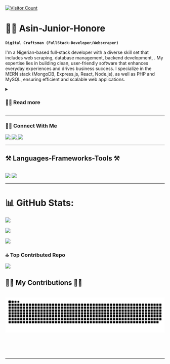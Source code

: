<a href="https://visitcount.itsvg.in" align="right">
  <img src="https://visitcount.itsvg.in/api?id=Asin-Junior-Honore&icon=0&color=0" alt="Visitor Count" />
</a>


# 🏄‍♂️ Asin-Junior-Honore

**`Digital Craftsman (FullStack-Developer/Webscraper)`**

I'm a Nigerian-based full-stack developer with a diverse skill set that includes web scraping, database management, backend development, . My expertise lies in building clean, user-friendly software that enhances everyday experiences and drives business success. I specialize in the MERN stack (MongoDB, Express.js, React, Node.js), as well as PHP and MySQL, ensuring efficient and scalable web applications.

<details>
  <summary><h3>👨‍💻 Read more</h3></summary>
  
  With a strong foundation in both front-end and back-end technologies, I create seamless user interfaces while ensuring robust server-side functionality. As a MERN (MongoDB, Express.js, React, Node.js) developer, I specialize in building dynamic and scalable web applications that deliver exceptional user experiences.

  My proficiency in PHP and MySQL complements my MERN stack expertise, allowing me to develop versatile applications and manage complex databases effectively. Additionally, I leverage web scraping techniques to gather valuable data from the web, enabling informed business decisions and driving innovation.

  I thrive on solving complex problems and crafting solutions that make a meaningful impact. Whether it's optimizing performance, implementing new features, or debugging issues, I approach every challenge with enthusiasm and dedication.

  ### Additional Details:
  - Continuously expanding expertise in MERN stack technologies
  - Actively contribute to open-source projects and collaborate with developers worldwide
  - Regularly participate in tech communities, sharing knowledge and insights
  - Passionate about exploring emerging trends in web development and integrating them into projects
</details>


 <hr/>



<div>
  <h3>🧑‍💻 Connect With Me </h3>
  <a href="mailto:asinhonore823@gmail.com">
    <img src="https://img.shields.io/badge/Gmail-333333?style=for-the-badge&logo=gmail&logoColor=red" />
  </a>
  <a href="https://www.linkedin.com/in/asin-honore-6427042a2/" target="_blank">
    <img src="https://img.shields.io/badge/LinkedIn-0077B5?style=for-the-badge&logo=linkedin&logoColor=white" target="_blank" />
  </a>
  <a href="https://asin-honore.vercel.app/" target="_blank">
     <img src="https://img.shields.io/badge/Portfolio-FF5722?style=for-the-badge&logo=todoist&logoColor=white" target="_blank" />
  </a>
</div>


 <hr/>



<h2>⚒️ Languages-Frameworks-Tools ⚒️</h2>
<br/>
<div>
    <img src="https://skillicons.dev/icons?i=react,bootstrap,mui,html,css,vscode,github,figma,tailwind,git" />
    <img src="https://skillicons.dev/icons?i=nodejs,javascript,typescript,express,firebase,mongodb,nextjs,mysql," /><br>
</div>



<hr/>
 



# 📊 GitHub Stats:
![](https://github-readme-stats.vercel.app/api?username=Asin-Junior-Honore&theme=react&hide_border=false&include_all_commits=true&count_private=false)<br/>

![](https://github-readme-stats.vercel.app/api/top-langs/?username=Asin-Junior-Honore&theme=react&hide_border=false&include_all_commits=true&count_private=false&layout=compact)

![](https://github-readme-streak-stats.herokuapp.com/?user=Asin-Junior-Honore&theme=react&hide_border=false)





### 🔝 Top Contributed Repo
![](https://github-contributor-stats.vercel.app/api?username=Asin-Junior-Honore&limit=5&theme=dark&combine_all_yearly_contributions=true)




<div>
  <h2>🧑‍💻 My Contributions 🧑‍💻</h2>
  <br>
  <img alt="snake eating my contributions" src="https://raw.githubusercontent.com/Asin-Junior-Honore/Asin-Junior-Honore/output/github-contribution-grid-snake.svg" />
  
  <br/><br/><br/>
</div>


---



